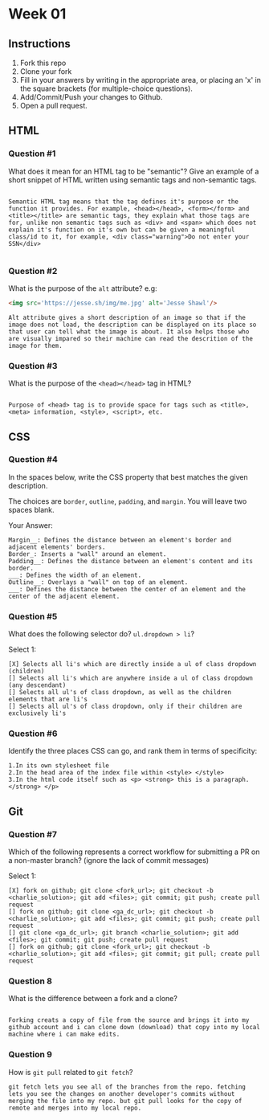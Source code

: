 # Week 01

## Instructions

1. Fork this repo
2. Clone your fork
3. Fill in your answers by writing in the appropriate area, or placing an 'x' in
the square brackets (for multiple-choice questions).
4. Add/Commit/Push your changes to Github.
5. Open a pull request.

## HTML

### Question #1

What does it mean for an HTML tag to be "semantic"? Give an example of a short snippet of HTML written using semantic tags and non-semantic tags.

```text

Semantic HTML tag means that the tag defines it's purpose or the function it provides. For example, <head></head>, <form></form> and <title></title> are semantic tags, they explain what those tags are for, unlike non semantic tags such as <div> and <span> which does not explain it's function on it's own but can be given a meaningful class/id to it, for example, <div class="warning">Do not enter your SSN</div>


```

### Question #2

What is the purpose of the `alt` attribute? e.g:

```html
<img src='https://jesse.sh/img/me.jpg' alt='Jesse Shawl'/>
```

```text
Alt attribute gives a short description of an image so that if the image does not load, the description can be displayed on its place so that user can tell what the image is about. It also helps those who are visually impared so their machine can read the descrition of the image for them.

```

### Question #3

What is the purpose of the `<head></head>` tag in HTML?

```text

Purpose of <head> tag is to provide space for tags such as <title>, <meta> information, <style>, <script>, etc. 

```

## CSS

### Question #4

In the spaces below, write the CSS property that best matches the given description.

The choices are `border`, `outline`, `padding`, and `margin`. You will leave two spaces blank.

Your Answer:

```text
Margin__: Defines the distance between an element's border and adjacent elements' borders.
Border_: Inserts a "wall" around an element.
Padding__: Defines the distance between an element's content and its border.
___: Defines the width of an element.
Outline__: Overlays a "wall" on top of an element.
___: Defines the distance between the center of an element and the center of the adjacent element.
```

### Question #5

What does the following selector do?  `ul.dropdown > li`?

Select 1:
```
[X] Selects all li's which are directly inside a ul of class dropdown (children)
[] Selects all li's which are anywhere inside a ul of class dropdown (any descendant)
[] Selects all ul's of class dropdown, as well as the children elements that are li's
[] Selects all ul's of class dropdown, only if their children are exclusively li's
```

### Question #6

Identify the three places CSS can go, and rank them in terms of specificity:

```text
1.In its own stylesheet file
2.In the head area of the index file within <style> </style>
3.In the html code itself such as <p> <strong> this is a paragraph. </strong> </p>
```

## Git

### Question #7

Which of the following represents a correct workflow for submitting a PR on a non-master branch?
(ignore the lack of commit messages)

Select 1:
```
[X] fork on github; git clone <fork_url>; git checkout -b <charlie_solution>; git add <files>; git commit; git push; create pull request
[] fork on github; git clone <ga_dc_url>; git checkout -b <charlie_solution>; git add <files>; git commit; git push; create pull request
[] git clone <ga_dc_url>; git branch <charlie_solution>; git add <files>; git commit; git push; create pull request
[] fork on github; git clone <fork_url>; git checkout -b <charlie_solution>; git add <files>; git commit; git pull; create pull request
```

### Question 8

What is the difference between a fork and a clone?

```text

Forking creats a copy of file from the source and brings it into my github account and i can clone down (download) that copy into my local machine where i can make edits.
```

### Question 9

How is `git pull` related to `git fetch`?

```text
git fetch lets you see all of the branches from the repo. fetching lets you see the changes on another developer's commits without merging the file into my repo. but git pull looks for the copy of remote and merges into my local repo.

```

